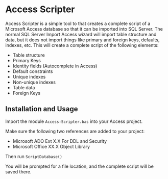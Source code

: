 # Access Scripter

Access Scripter is a simple tool to that creates a complete script of a Microsoft Access database so that it can be imported into SQL Server.  The normal SQL Server Import Access wizard will import table structure and data, but it does not import things like primary and foreign keys, defaults, indexes, etc.  This will create a complete script of the following elements:
- Table structure
- Primary Keys
- Identity fields (Autocomplete in Access)
- Default constraints
- Unique indexes
- Non-unique indexes
- Table data
- Foreign Keys

## Installation and Usage
Import the module `Access-Scripter.bas` into your Access project.

Make sure the following two references are added to your project:
- Microsoft ADO Ext X.X For DDL and Security
- Microsoft Office XX.X Object Library

Then run `ScriptDatabase()`

You will be prompted for a file location, and the complete script will be saved there.